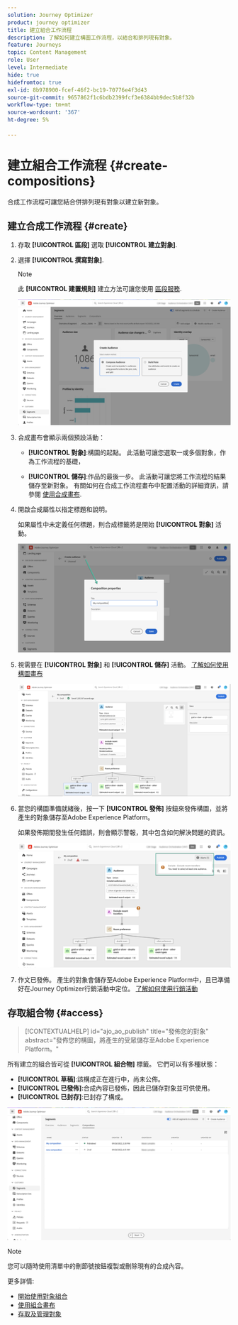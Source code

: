 ```yaml
---
solution: Journey Optimizer
product: journey optimizer
title: 建立組合工作流程
description: 了解如何建立構圖工作流程，以結合和排列現有對象。
feature: Journeys
topic: Content Management
role: User
level: Intermediate
hide: true
hidefromtoc: true
exl-id: 8b978900-fcef-46f2-bc19-70776e4f3d43
source-git-commit: 9657862f1c6bdb2399fcf3e6384bb9dec5b8f32b
workflow-type: tm+mt
source-wordcount: '367'
ht-degree: 5%

---
```


# 建立組合工作流程 {#create-compositions}

合成工作流程可讓您結合併排列現有對象以建立新對象。

## 建立合成工作流程 {#create}

1. 存取 **[!UICONTROL 區段]** 選取 **[!UICONTROL 建立對象]**.

1. 選擇 **[!UICONTROL 撰寫對象]**.

   >[!NOTE]
   >
   >此 **[!UICONTROL 建置規則]** 建立方法可讓您使用 [區段服務](https://experienceleague.adobe.com/docs/experience-platform/segmentation/ui/overview.html).

   ![](assets/audiences-create.png)

1. 合成畫布會顯示兩個預設活動：

   * **[!UICONTROL 對象]**:構圖的起點。 此活動可讓您選取一或多個對象，作為工作流程的基礎，

   * **[!UICONTROL 儲存]**:作品的最後一步。 此活動可讓您將工作流程的結果儲存至新對象。
   有關如何在合成工作流程畫布中配置活動的詳細資訊，請參閱 [使用合成畫布](composition-canvas.md).

1. 開啟合成屬性以指定標題和說明。

   如果屬性中未定義任何標題，則合成標籤將是開始 **[!UICONTROL 對象]** 活動。

   ![](assets/audiences-properties.png)

1. 視需要在 **[!UICONTROL 對象]** 和 **[!UICONTROL 儲存]** 活動。 [了解如何使用構圖畫布](composition-canvas.md)

   ![](assets/audiences-publish.png)

1. 當您的構圖準備就緒後，按一下 **[!UICONTROL 發佈]** 按鈕來發佈構圖，並將產生的對象儲存至Adobe Experience Platform。

   如果發佈期間發生任何錯誤，則會顯示警報，其中包含如何解決問題的資訊。

   ![](assets/audiences-alerts.png)

1. 作文已發佈。 產生的對象會儲存至Adobe Experience Platform中，且已準備好在Journey Optimizer行銷活動中定位。 [了解如何使用行銷活動](../campaigns/get-started-with-campaigns.md)

## 存取組合物 {#access}

>[!CONTEXTUALHELP]
>id="ajo_ao_publish"
>title="發佈您的對象"
>abstract="發佈您的構圖，將產生的受眾儲存至Adobe Experience Platform。"

所有建立的組合皆可從 **[!UICONTROL 組合物]** 標籤。 它們可以有多種狀態：

* **[!UICONTROL 草稿]**:該構成正在進行中，尚未公佈。
* **[!UICONTROL 已發佈]**:合成內容已發佈，因此已儲存對象並可供使用。
* **[!UICONTROL 已封存]**:已封存了構成。

![](assets/audiences-compositions.png)

>[!NOTE]
>
>您可以隨時使用清單中的刪節號按鈕複製或刪除現有的合成內容。

更多詳情:

* [開始使用對象組合](get-started-audience-orchestration.md)
* [使用組合畫布](composition-canvas.md)
* [存取及管理對象](access-audiences.md)
